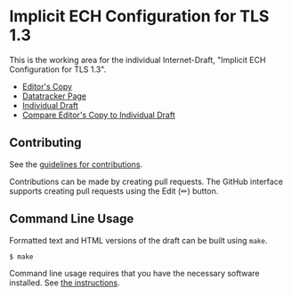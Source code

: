 # Implicit ECH Configuration for TLS 1.3

This is the working area for the individual Internet-Draft, "Implicit ECH Configuration for TLS 1.3".

* [Editor's Copy](https://grittygrease.github.io/draft-sullivan-tls-implicit-ech/#go.draft-sullivan-tls-implicit-ech.html)
* [Datatracker Page](https://datatracker.ietf.org/doc/draft-sullivan-tls-implicit-ech)
* [Individual Draft](https://datatracker.ietf.org/doc/html/draft-sullivan-tls-implicit-ech)
* [Compare Editor's Copy to Individual Draft](https://grittygrease.github.io/draft-sullivan-tls-implicit-ech/#go.draft-sullivan-tls-implicit-ech.diff)


## Contributing

See the
[guidelines for contributions](https://github.com/grittygrease/draft-sullivan-tls-implicit-ech/blob/main/CONTRIBUTING.md).

Contributions can be made by creating pull requests.
The GitHub interface supports creating pull requests using the Edit (✏) button.


## Command Line Usage

Formatted text and HTML versions of the draft can be built using `make`.

```sh
$ make
```

Command line usage requires that you have the necessary software installed.  See
[the instructions](https://github.com/martinthomson/i-d-template/blob/main/doc/SETUP.md).

